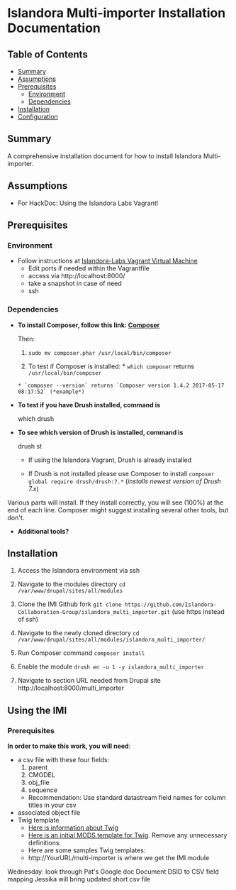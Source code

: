 # Islandora Multi-importer Installation Documentation

## Table of Contents

- [Summary](#summary)
- [Assumptions](#assumptions)
- [Prerequisites](#prerequisites)
  - [Environment](#environment)
  - [Dependencies](#dependencies)
- [Installation](#installation)
- [Configuration](#configuration)

## Summary
A comprehensive installation document for how to install Islandora Multi-importer.

## Assumptions
* For HackDoc: Using the Islandora Labs Vagrant!

## Prerequisites

### Environment

  * Follow instructions at [Islandora-Labs Vagrant Virtual Machine](https://github.com/Islandora-Labs/islandora_vagrant)
    * Edit ports if needed within the Vagrantfile
    * access via http://localhost:8000/
    * take a snapshot in case of need
    * ssh


### Dependencies


  * **To install Composer, follow this link: [Composer](https://getcomposer.org/download/)**
  
    Then:

      1. `sudo mv composer.phar /usr/local/bin/composer`

      2. To test if Composer is installed:
        * `which composer` returns `/usr/local/bin/composer`

        * `composer --version` returns `Composer version 1.4.2 2017-05-17 08:17:52` (*example*)

  * **To test if you have Drush installed, command is**
  
    which drush
  
  * **To see which version of Drush is installed, command is**
  
    drush st
  
  
    * If using the Islandora Vagrant, Drush is already installed

    * If Drush is not installed please use Composer to install
    `composer global require drush/drush:7.*` (*installs newest version of Drush 7.x*)


Various parts will install. If they install correctly, you will see (100%) at the end of each line. Composer might suggest installing several other tools, but don't.


  * **Additional tools?**

## Installation

1. Access the Islandora environment via ssh

2. Navigate to the modules directory
   `cd /var/www/drupal/sites/all/modules`
3. Clone the IMI Github fork
   `git clone https://github.com/Islandora-Collaboration-Group/islandora_multi_importer.git` (use https instead of ssh)

4. Navigate to the newly cloned directory
`cd /var/www/drupal/sites/all/modules/islandora_multi_importer/`

5. Run Composer command
`composer install`

6. Enable the module
`drush en -u 1 -y islandora_multi_importer`

7. Navigate to section URL needed from Drupal site
http://localhost:8000/multi_importer

## Using the IMI



### Prerequisites

  **In order to make this work, you will need**:
  
  
  * a csv file with these four fields:
    1. parent
    2. CMODEL
    3. obj_file
    4. sequence
    * Recommendation: Use standard datastream field names for column titles in your csv
  * associated object file
  * Twig template
    * [Here is information about Twig](https://twig.sensiolabs.org/)
    * [Here is an initial MODS template for Twig](/templates/base_mods_template.twig). Remove any unnecessary definitions.
    * Here are some samples Twig templates:
    * http://YourURL/multi-importer is where we get the IMI module
  

Wednesday:
look through Pat's Google doc
Document DSID to CSV field mapping
Jessika will bring updated short csv file


